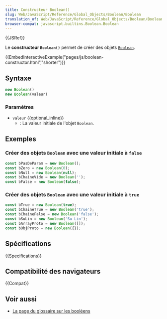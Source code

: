 ```yaml
---
title: Constructeur Boolean()
slug: Web/JavaScript/Reference/Global_Objects/Boolean/Boolean
translation_of: Web/JavaScript/Reference/Global_Objects/Boolean/Boolean
browser-compat: javascript.builtins.Boolean.Boolean
---
```

{{JSRef}}

Le **constructeur `Boolean()`** permet de créer des objets [`Boolean`](/fr/docs/Web/JavaScript/Reference/Global_Objects/Boolean).

{{EmbedInteractiveExample("pages/js/boolean-constructor.html","shorter")}}

## Syntaxe

```js
new Boolean()
new Boolean(valeur)
```

### Paramètres

- `valeur` {{optional_inline}}
  - : La valeur initiale de l'objet `Boolean`.

## Exemples

### Créer des objets `Boolean` avec une valeur initiale à `false`

```js
const bPasDeParam = new Boolean();
const bZero = new Boolean(0);
const bNull = new Boolean(null);
const bChaineVide = new Boolean('');
const bFalse = new Boolean(false);
```

### Créer des objets `Boolean` avec une valeur initiale à `true`

```js
const bTrue = new Boolean(true);
const bChaineTrue = new Boolean('true');
const bChaineFalse = new Boolean('false');
const bSuLin = new Boolean('Su Lin');
const bArrayProto = new Boolean([]);
const bObjProto = new Boolean({});
```

## Spécifications

{{Specifications}}

## Compatibilité des navigateurs

{{Compat}}

## Voir aussi

- [La page du glossaire sur les booléens](/fr/docs/Glossary/Boolean)
